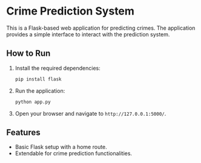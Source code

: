 # Crime Prediction System

This is a Flask-based web application for predicting crimes. The application provides a simple interface to interact with the prediction system.

## How to Run

1. Install the required dependencies:
   ```bash
   pip install flask
   ```
2. Run the application:
   ```bash
   python app.py
   ```
3. Open your browser and navigate to `http://127.0.0.1:5000/`.

## Features
- Basic Flask setup with a home route.
- Extendable for crime prediction functionalities.